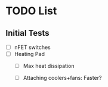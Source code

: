 # TODO List

## Initial Tests
- [ ] nFET switches
- [ ] Heating Pad
  - [ ] Max heat dissipation
  - [ ] Attaching coolers+fans: Faster?

